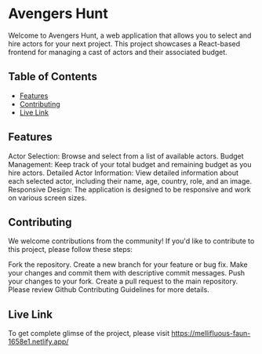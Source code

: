 # Avengers Hunt

Welcome to Avengers Hunt, a web application that allows you to select and hire actors for your next project. This project showcases a React-based frontend for managing a cast of actors and their associated budget.

## Table of Contents
- [Features](#features)
- [Contributing](#contributing)
- [Live Link](#live_link)

## Features
Actor Selection: Browse and select from a list of available actors.
Budget Management: Keep track of your total budget and remaining budget as you hire actors.
Detailed Actor Information: View detailed information about each selected actor, including their name, age, country, role, and an image.
Responsive Design: The application is designed to be responsive and work on various screen sizes.

## Contributing
We welcome contributions from the community! If you'd like to contribute to this project, please follow these steps:

Fork the repository.
Create a new branch for your feature or bug fix.
Make your changes and commit them with descriptive commit messages.
Push your changes to your fork.
Create a pull request to the main repository.
Please review Github Contributing Guidelines for more details.

## Live Link
To get complete glimse of the project, please visit https://mellifluous-faun-1658e1.netlify.app/

